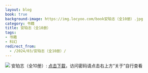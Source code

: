 ```yaml
---
layout: blog
book: true
background-image: https://img.locyoo.com/book安珀志（全10册）.jpg
category: 书籍
title: 安珀志（全10册）
tags:
- 书籍
- 科幻
redirect_from:
  - /2024/03/安珀志（全10册）/
---
```

![](https://img.locyoo.com/book安珀志（全10册）.jpg)
安珀志（全10册）: <a name = "ref1" href="https://url18.ctfile.com/f/50983618-1418299877-34a739?p=3619">点击下载</a>，访问密码请点击右上方“关于”自行查看
